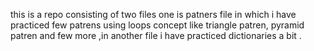 this is a repo consisting of two files one is patners file in which i have practiced few patrens using loops concept like triangle patren, pyramid patren and few more ,in another file i have practiced dictionaries a bit .

